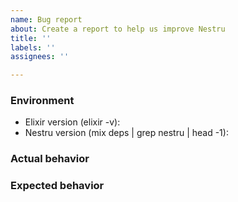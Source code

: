 ```yaml
---
name: Bug report
about: Create a report to help us improve Nestru
title: ''
labels: ''
assignees: ''

---
```


### Environment

* Elixir version (elixir -v):
* Nestru version (mix deps | grep nestru | head -1):

### Actual behavior

<!--
Describe the actual behaviour. If you are seeing an error, include the full message and stacktrace. If you can provide a link to sample app that reproduces the behaviour, even better!
-->

### Expected behavior

<!--
Describe what's expected.
-->
